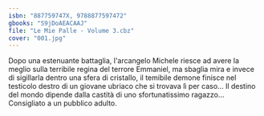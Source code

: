 ```yaml
---
isbn: "887759747X, 9788877597472"
gbooks: "S9jDoAEACAAJ"
file: "Le Mie Palle - Volume 3.cbz"
cover: "001.jpg"
---
```


Dopo una estenuante battaglia, l'arcangelo Michele riesce ad avere la meglio sulla terribile regina del terrore Emmaniel, ma sbaglia mira e invece di sigillarla dentro una sfera di cristallo, il temibile demone finisce nel testicolo destro di un giovane ubriaco che si trovava lì per caso... Il destino del mondo dipende dalla castità di uno sfortunatissimo ragazzo... Consigliato a un pubblico adulto.
